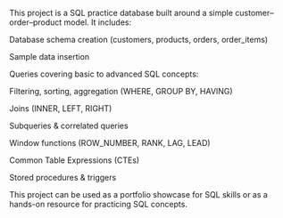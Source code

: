 This project is a SQL practice database built around a simple customer–order–product model.
It includes:

Database schema creation (customers, products, orders, order_items)

Sample data insertion

Queries covering basic to advanced SQL concepts:

Filtering, sorting, aggregation (WHERE, GROUP BY, HAVING)

Joins (INNER, LEFT, RIGHT)

Subqueries & correlated queries

Window functions (ROW_NUMBER, RANK, LAG, LEAD)

Common Table Expressions (CTEs)

Stored procedures & triggers

This project can be used as a portfolio showcase for SQL skills or as a hands-on resource for practicing SQL concepts.
